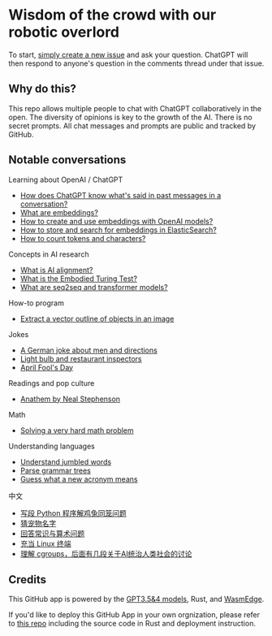 # Wisdom of the crowd with our robotic overlord

To start, [simply create a new issue](https://github.com/second-state/chat-with-chatgpt/issues/new) and ask your question. ChatGPT will then respond to anyone's question in the comments thread under that issue.

## Why do this?

This repo allows multiple people to chat with ChatGPT collaboratively in the open. The diversity of opinions is key to the growth of the AI. There is no secret prompts. All chat messages and prompts are public and tracked by GitHub.

## Notable conversations

Learning about OpenAI / ChatGPT
* [How does ChatGPT know what's said in past messages in a conversation?](https://github.com/second-state/chat-with-chatgpt/issues/210)
* [What are embeddings?](https://github.com/second-state/chat-with-chatgpt/issues/188)
* [How to create and use embeddings with OpenAI models?](https://github.com/second-state/chat-with-chatgpt/issues/202)
* [How to store and search for embeddings in ElasticSearch?](https://github.com/second-state/chat-with-chatgpt/issues/218)
* [How to count tokens and characters?](https://github.com/second-state/chat-with-chatgpt/issues/203)

Concepts in AI research
* [What is AI alignment?](https://github.com/second-state/chat-with-chatgpt/issues/179)
* [What is the Embodied Turing Test?](https://github.com/second-state/chat-with-chatgpt/issues/211)
* [What are seq2seq and transformer models?](https://github.com/second-state/chat-with-chatgpt/issues/212)

How-to program
* [Extract a vector outline of objects in an image](https://github.com/second-state/chat-with-chatgpt/issues/220)

Jokes
* [A German joke about men and directions](https://github.com/second-state/chat-with-chatgpt/issues/123)
* [Light bulb and restaurant inspectors](https://github.com/second-state/chat-with-chatgpt/issues/109)
* [April Fool's Day](https://github.com/second-state/chat-with-chatgpt/issues/219)

Readings and pop culture
* [Anathem by Neal Stephenson](https://github.com/second-state/chat-with-chatgpt/issues/46)

Math
* [Solving a very hard math problem](https://github.com/second-state/chat-with-chatgpt/issues/232)

Understanding languages
* [Understand jumbled words](https://github.com/second-state/chat-with-chatgpt/issues/204)
* [Parse grammar trees](https://github.com/second-state/chat-with-chatgpt/issues/94)
* [Guess what a new acronym means](https://github.com/second-state/chat-with-chatgpt/issues/97)


中文
* [写段 Python 程序解鸡兔同笼问题](https://github.com/second-state/chat-with-chatgpt/issues/192)
* [猜宠物名字](https://github.com/second-state/chat-with-chatgpt/issues/44)
* [回答常识与算术问题](https://github.com/second-state/chat-with-chatgpt/issues/43)
* [充当 Linux 终端](https://github.com/second-state/chat-with-chatgpt/issues/133)
* [理解 cgroups，后面有几段关于AI统治人类社会的讨论](https://github.com/second-state/chat-with-chatgpt/issues/229)

## Credits

This GitHub app is powered by the [GPT3.5&4 models](https://openai.com/blog/introducing-chatgpt-and-whisper-apis), Rust, and [WasmEdge](https://github.com/WasmEdge/WasmEdge).

If you'd like to deploy this GitHub App in your own orgnization, please refer to [this repo](https://github.com/flows-network/chatgpt-github-app) including the source code in Rust and deployment instruction.

